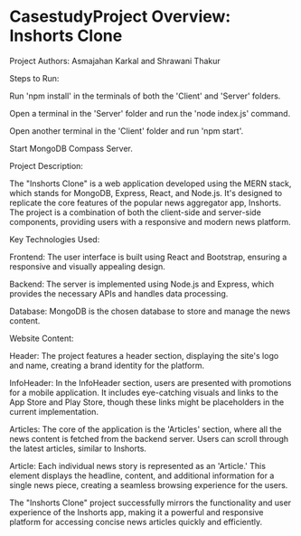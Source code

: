 # CasestudyProject Overview: Inshorts Clone

Project Authors: Asmajahan Karkal and Shrawani Thakur

Steps to Run:

Run 'npm install' in the terminals of both the 'Client' and 'Server' folders.

Open a terminal in the 'Server' folder and run the 'node index.js' command.

Open another terminal in the 'Client' folder and run 'npm start'.

Start MongoDB Compass Server.

Project Description:

The "Inshorts Clone" is a web application developed using the MERN stack, which stands for MongoDB, Express, React, and Node.js. It's designed to replicate the core features of the popular news aggregator app, Inshorts. The project is a combination of both the client-side and server-side components, providing users with a responsive and modern news platform.

Key Technologies Used:

Frontend: The user interface is built using React and Bootstrap, ensuring a responsive and visually appealing design.

Backend: The server is implemented using Node.js and Express, which provides the necessary APIs and handles data processing.

Database: MongoDB is the chosen database to store and manage the news content.

Website Content:

Header: The project features a header section, displaying the site's logo and name, creating a brand identity for the platform.

InfoHeader: In the InfoHeader section, users are presented with promotions for a mobile application. It includes eye-catching visuals and links to the App Store and Play Store, though these links might be placeholders in the current implementation.

Articles: The core of the application is the 'Articles' section, where all the news content is fetched from the backend server. Users can scroll through the latest articles, similar to Inshorts.

Article: Each individual news story is represented as an 'Article.' This element displays the headline, content, and additional information for a single news piece, creating a seamless browsing experience for the users.

The "Inshorts Clone" project successfully mirrors the functionality and user experience of the Inshorts app, making it a powerful and responsive platform for accessing concise news articles quickly and efficiently.
